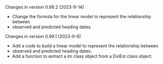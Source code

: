 Changes in version 0.99.2 (2023-9-14)
+ Change the formula for the linear model to represent the relationship between
+ observed and predicted heading dates. 

Changes in version 0.99.1 (2023-9-6)
+ Add a code to build a linear model to represent the relationship between
+ observed and predicted heading dates. 
+ Add a function to extract a lm class object from a DviEst class object.
